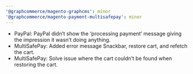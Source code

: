 ```yaml
---
'@graphcommerce/magento-graphcms': minor
'@graphcommerce/magento-payment-multisafepay': minor
---
```


- PayPal: PayPal didn’t show the ‘processing payment’ message giving the impression it wasn’t doing anything.
- MultiSafePay: Added error message Snackbar, restore cart, and refetch the cart.
- MultiSafePay: Solve issue where the cart couldn’t be found when restoring the cart.
